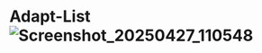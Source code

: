 # Adapt-List![Screenshot_20250427_110548](https://github.com/user-attachments/assets/ea113d30-eb4b-4f9e-a1e3-094248cbc6ef)
